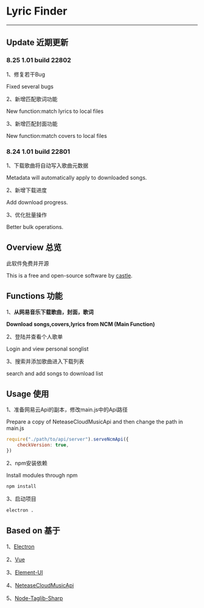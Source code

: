 # Lyric Finder

---

## Update 近期更新

### 8.25 1.01 build 22802

1、修复若干Bug

Fixed several bugs

2、新增匹配歌词功能

New function:match lyrics to local files

3、新增匹配封面功能

New function:match covers to local files

### 8.24 1.01 build 22801

1、下载歌曲将自动写入歌曲元数据

Metadata will automatically apply to downloaded songs.

2、新增下载进度

Add download progress.

3、优化批量操作

Better bulk operations.

## Overview 总览

此软件免费并开源

This is a free and open-source software by [castle](https://rogerchen2005.github.io).

## Functions 功能

1、**从网易音乐下载歌曲，封面，歌词**

**Download songs,covers,lyrics from NCM (Main Function)**

2、登陆并查看个人歌单

Login and view personal songlist

3、搜索并添加歌曲进入下载列表

search and add songs to download list

## Usage 使用

1、准备网易云Api的副本，修改main.js中的Api路径

Prepare a copy of NeteaseCloudMusicApi and then change the path in main.js

```JavaScript
require("./path/to/api/server").serveNcmApi({
    checkVersion: true,
})
```

2、npm安装依赖

Install modules through npm

```Bash
npm install
```

3、启动项目

```bash
electron .
```

## Based on 基于

1、[Electron](https://www.electronjs.org/)

2、[Vue](https://vuejs.org/)

3、[Element-UI](https://element.eleme.io/#/zh-CN)

4、[NeteaseCloudMusicApi](https://github.com/Binaryify/NeteaseCloudMusicApi)

5、[Node-Taglib-Sharp](https://github.com/benrr101/node-taglib-sharp)
